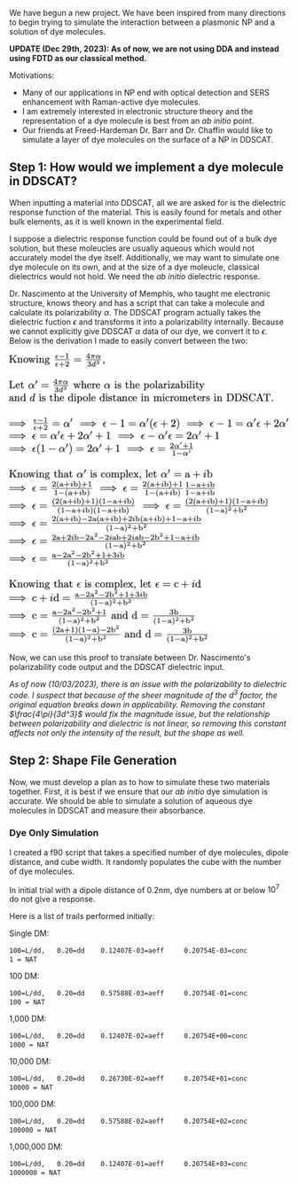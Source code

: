 We have begun a new project. We have been inspired from many directions to begin trying to simulate the interaction between a plasmonic NP and a solution of dye molecules. 

**UPDATE (Dec 29th, 2023): As of now, we are not using DDA and instead using FDTD as our classical method.**

Motivations:
* Many of our applications in NP end with optical detection and SERS enhancement with Raman-active dye molecules.
* I am extremely interested in electronic structure theory and the representation of a dye molecule is best from an *ab initio* point.
* Our friends at Freed-Hardeman Dr. Barr and Dr. Chaffin would like to simulate a layer of dye molecules on the surface of a NP in DDSCAT.

## Step 1: How would we implement a dye molecule in DDSCAT?
When inputting a material into DDSCAT, all we are asked for is the dielectric response function of the material. This is easily found for metals and other bulk elements, as it is well known in the experimental field. 

I suppose a dielectric response function could be found out of a bulk dye solution, but these moleucles are usually aqueous which would not accurately model the dye itself. Additionally, we may want to simulate one dye molecule on its own, and at the size of a dye moleucle, classical dielectrics would not hold. We need the *ab initio* dielectric response.

Dr. Nascimento at the University of Memphis, who taught me electronic structure, knows theory and has a script that can take a molecule and calculate its polarizability $\alpha$. The DDSCAT program actually takes the dielectric fuction $\epsilon$ and transforms it into a polarizability internally. Because we cannot explicitly give DDSCAT $\alpha$ data of our dye, we convert it to $\epsilon$. Below is the derivation I made to easily convert between the two:

![Polarizability to Dielectric Proof](/pictures/polarizationproof.png)

Now, we can use this proof to translate between Dr. Nascimento's polarizability code output and the DDSCAT dielectric input. 

*As of now (10/03/2023), there is an issue with the polarizability to dielectric code. I suspect that because of the sheer magnitude of the d$^3$ factor, the original equation breaks down in applicability. Removing the constant $\frac{4\pi}{3d^3}$ would fix the magnitude issue, but the relationship between polarizability and dielectric is not linear, so removing this constant affects not only the intensity of the result, but the shape as well.* 

## Step 2: Shape File Generation
Now, we must develop a plan as to how to simulate these two materials together. First, it is best if we ensure that our *ab initio* dye simulation is accurate. We should be able to simulate a solution of aqueous dye molecules in DDSCAT and measure their absorbance.

### Dye Only Simulation
I created a f90 script that takes a specified number of dye molecules, dipole distance, and cube width. It randomly populates the cube with the number of dye molecules. 

In initial trial with a dipole distance of 0.2nm, dye numbers at or below $10^7$ do not give a response. 

Here is a list of trails performed initially:

Single DM:
```
100=L/dd,   0.20=dd    0.12407E-03=aeff     0.20754E-03=conc 
1 = NAT
```

100 DM:
```
100=L/dd,   0.20=dd    0.57588E-03=aeff     0.20754E-01=conc 
100 = NAT
```

1,000 DM:
```
100=L/dd,   0.20=dd    0.12407E-02=aeff     0.20754E+00=conc 
1000 = NAT
```

10,000 DM:
```
100=L/dd,   0.20=dd    0.26730E-02=aeff     0.20754E+01=conc 
10000 = NAT
```

100,000 DM:
```
100=L/dd,   0.20=dd    0.57588E-02=aeff     0.20754E+02=conc 
100000 = NAT
```

1,000,000 DM:
```
100=L/dd,   0.20=dd    0.12407E-01=aeff     0.20754E+03=conc 
1000000 = NAT
```

